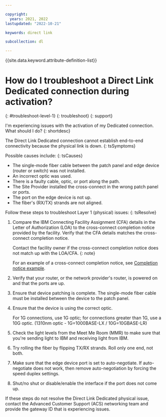 ```yaml
---

copyright:
  years: 2021, 2022
lastupdated: "2022-10-21"

keywords: direct link

subcollection: dl

---
```


{{site.data.keyword.attribute-definition-list}}

# How do I troubleshoot a Direct Link Dedicated connection during activation?  
{: #troubleshoot-level-1}
{: troubleshoot}
{: support}

I'm experiencing issues with the activation of my Dedicated connection. What should I do?
{: shortdesc}

The Direct Link Dedicated connection cannot establish end-to-end connectivity because the physical link is down.
{: tsSymptoms}

Possible causes include:
{: tsCauses}

* The single-mode fiber cable between the patch panel and edge device (router or switch) was not installed.
* An incorrect optic was used.
* There is a faulty cable, optic, or port along the path.
* The Site Provider installed the cross-connect in the wrong patch panel or ports.
* The port on the edge device is not up.
* The fiber's (RX/TX) strands are not aligned.

Follow these steps to troubleshoot Layer 1 (physical) issues:
{: tsResolve}

1. Compare the IBM Connecting Facility Assignment (CFA) details in the Letter of Authorization (LOA) to the cross-connect completion notice provided by the facility. Verify that the CFA details matches the cross-connect completion notice.

    Contact the facility owner if the cross-connect completion notice does not match up with the LOA/CFA.
    {: note}

    For an example of a cross-connect completion notice, see [Completion notice example](/docs/dl?topic=dl-completion-notice-example).

1. Verify that your router, or the network provider's router, is powered on and that the ports are up.
1. Ensure that device patching is complete. The single-mode fiber cable must be installed between the device to the patch panel.
1. Ensure that the device is using the correct optic.

    For 1G connections, use 1G optic; for connections greater than 1G, use a 10G optic. (1310nm optic - 1G=1000BASE-LX / 10G=10GBASE-LR)

1. Check the light levels from the Meet Me Room (MMR) to make sure that you're sending light to IBM and receiving light from IBM.
1. Try rolling the fiber by flipping TX/RX strands. Roll only one end, not both.
1. Make sure that the edge device port is set to auto-negotiate. If auto-negotiate does not work, then remove auto-negotiation by forcing the speed duplex settings.
1. Shut/no shut or disable/enable the interface if the port does not come up.

If these steps do not resolve the Direct Link Dedicated physical issue, contact the Advanced Customer Support (ACS) networking team and provide the gateway ID that is experiencing issues.
